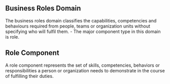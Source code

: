 ## Business Roles Domain
The business roles domain classifies the capabilities, competencies and behaviours required from people, teams or organization units without specifying who will fulfil them.
    - The major component type in this domain is role.
## Role Component
A role component represents the set of skills, competencies, behaviors or responsibilities a person or organization needs to demonstrate in the course of fulfilling their duties.

